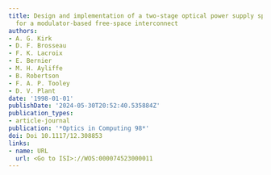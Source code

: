 ```yaml
---
title: Design and implementation of a two-stage optical power supply spot array generator
  for a modulator-based free-space interconnect
authors:
- A. G. Kirk
- D. F. Brosseau
- F. K. Lacroix
- E. Bernier
- M. H. Ayliffe
- B. Robertson
- F. A. P. Tooley
- D. V. Plant
date: '1998-01-01'
publishDate: '2024-05-30T20:52:40.535884Z'
publication_types:
- article-journal
publication: '*Optics in Computing 98*'
doi: Doi 10.1117/12.308853
links:
- name: URL
  url: <Go to ISI>://WOS:000074523000011
---
```

